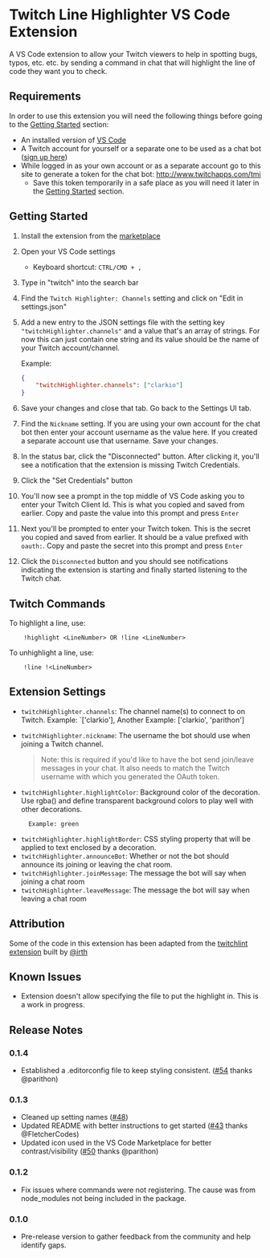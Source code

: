 # Twitch Line Highlighter VS Code Extension

A VS Code extension to allow your Twitch viewers to help in spotting bugs, typos, etc. etc. by sending a command in chat that will highlight the line of code they want you to check.

## Requirements

In order to use this extension you will need the following things before going to the [Getting Started](#getting-started) section:

-   An installed version of [VS Code](https://code.visualstudio.com)
-   A Twitch account for yourself or a separate one to be used as a chat bot ([sign up here](https://www.twitch.tv/signup))
-   While logged in as your own account or as a separate account go to this site to generate a token for the chat bot: http://www.twitchapps.com/tmi
    -   Save this token temporarily in a safe place as you will need it later in the [Getting Started](#getting-started) section.

## Getting Started

1. Install the extension from the [marketplace](https://marketplace.visualstudio.com/items?itemName=clarkio.twitch-highlighter)
2. Open your VS Code settings

    - Keyboard shortcut: `CTRL/CMD + ,`

3. Type in "twitch" into the search bar
4. Find the `Twitch Highlighter: Channels` setting and click on "Edit in settings.json"
5. Add a new entry to the JSON settings file with the setting key `"twitchHighlighter.channels"` and a value that's an array of strings. For now this can just contain one string and its value should be the name of your Twitch account/channel.

    Example:

    ```json
    {
        "twitchHighlighter.channels": ["clarkio"]
    }
    ```

6. Save your changes and close that tab. Go back to the Settings UI tab.
7. Find the `Nickname` setting. If you are using your own account for the chat bot then enter your account username as the value here. If you created a separate account use that username. Save your changes.
8. In the status bar, click the "Disconnected" button. After clicking it, you'll see a notification that the extension is missing Twitch Credentials.
9. Click the "Set Credentials" button
10. You'll now see a prompt in the top middle of VS Code asking you to enter your Twitch Client Id. This is what you copied and saved from earlier. Copy and paste the value into this prompt and press `Enter`
11. Next you'll be prompted to enter your Twitch token. This is the secret you copied and saved from earlier. It should be a value prefixed with `oauth:`. Copy and paste the secret into this prompt and press `Enter`
12. Click the `Disconnected` button and you should see notifications indicating the extension is starting and finally started listening to the Twitch chat.

## Twitch Commands

To highlight a line, use:

        !highlight <LineNumber> OR !line <LineNumber>

To unhighlight a line, use:

        !line !<LineNumber>

## Extension Settings

-   `twitchHighlighter.channels`: The channel name(s) to connect to on Twitch.
    Example: `['clarkio'], Another Example: ['clarkio', 'parithon']
-   `twitchHighlighter.nickname`: The username the bot should use when joining a Twitch channel.

    > Note: this is required if you'd like to have the bot send join/leave messages in your chat. It also needs to match the Twitch username with which you generated the OAuth token.

-   `twitchHighlighter.highlightColor`: Background color of the decoration. Use rgba() and define transparent background colors to play well with other decorations.

          Example: green

*   `twitchHighlighter.highlightBorder`: CSS styling property that will be applied to text enclosed by a decoration.
*   `twitchHighlighter.announceBot`: Whether or not the bot should announce its joining or leaving the chat room.
*   `twitchHighlighter.joinMessage`: The message the bot will say when joining a chat room
*   `twitchHighlighter.leaveMessage`: The message the bot will say when leaving a chat room

## Attribution

Some of the code in this extension has been adapted from the [twitchlint extension](https://github.com/irth/twitchlint) built by [@irth](https://github.com/irth)

## Known Issues

-   Extension doesn't allow specifying the file to put the highlight in. This is a work in progress.

## Release Notes

### 0.1.4
-   Established a .editorconfig file to keep styling consistent. ([#54](https://github.com/clarkio/vscode-twitch-highlighter/pull/54) thanks @parithon)

### 0.1.3

-   Cleaned up setting names ([#48](https://github.com/clarkio/vscode-twitch-highlighter/pull/48))
-   Updated README with better instructions to get started ([#43](https://github.com/clarkio/vscode-twitch-highlighter/pull/43) thanks @FletcherCodes)
-   Updated icon used in the VS Code Marketplace for better contrast/visibility ([#50](https://github.com/clarkio/vscode-twitch-highlighter/pull/50) thanks @parithon)

### 0.1.2

-   Fix issues where commands were not registering. The cause was from node_modules not being included in the package.

### 0.1.0

-   Pre-release version to gather feedback from the community and help identify gaps.
